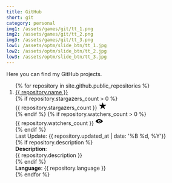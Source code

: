 ```yaml
---
title: GitHub
short: git
category: personal
img1: /assets/games/git/tt_1.png
img2: /assets/games/git/tt_2.png
img3: /assets/games/git/tt_3.png
low1: /assets/optm/slide_btn/tt_1.jpg
low2: /assets/optm/slide_btn/tt_2.jpg
low3: /assets/optm/slide_btn/tt_3.jpg
---
```


Here you can find my GitHub projects.

<ol class="git">
{% for repository in site.github.public_repositories %}
<li>
	<div class="title"><a href="{{ repository.html_url }}" target="_blank">{{ repository.name }}</a></div>
	{% if repository.stargazers_count > 0 %}<div class="stars">{{ repository.stargazers_count }} <svg width="21" height="21"><path d="m0.95962,8.360446l7.288258,0l2.252122,-6.923808l2.252138,6.923808l7.288243,0l-5.896299,4.279101l2.252234,6.923815l-5.896316,-4.279222l-5.896307,4.279222l2.252241,-6.923815l-5.896312,-4.279101l-0.000001,0z"/></svg></div>{% endif %}
	{% if repository.watchers_count > 0 %}<div class="watchs">{{ repository.watchers_count }} <svg width="21" height="21"><path d="m10.499991,4.729855c-5.644101,0 -10.097474,5.769775 -10.097474,5.769775s4.453373,5.770515 10.097474,5.770515c4.316481,0 10.097491,-5.770515 10.097491,-5.770515s-5.781011,-5.769775 -10.097491,-5.769775zm0,9.365232c-1.981342,0 -3.595446,-1.613357 -3.595446,-3.595456s1.614103,-3.59545 3.595446,-3.59545s3.595445,1.614098 3.595445,3.59545s-1.614095,3.595456 -3.595445,3.595456zm0,-5.694228c-1.158591,0 -2.098775,0.939435 -2.098775,2.098772c0,1.159344 0.939433,2.09878 2.098775,2.09878c1.159338,0 2.098773,-0.939436 2.098773,-2.09878c0,-1.158581 -0.939435,-2.098772 -2.098773,-2.098772z"/></svg></div>{% endif %}
	<div class="size" id="{{ repository.size }}"></div>
	<div class="update">Last Update: {{ repository.updated_at | date: '%B %d, %Y'}}</div>
	{% if repository.description %}<div class="description">
	<div><b>Description</b>:</div>
	<div>
		{{ repository.description }}
	</div></div>{% endif %}
	<div class="rep_language"><b>Language</b>: {{ repository.language }} </div>
</li>
{% endfor %}
</ol>

<script>
function formatBytes(a,b){if(0==a)return"0 Bytes";var c=1024,d=b||2,e=["Bytes","KB","MB","GB","TB","PB","EB","ZB","YB"],f=Math.floor(Math.log(a)/Math.log(c));return parseFloat((a/Math.pow(c,f)).toFixed(d))+" "+e[f]}

var kb = document.getElementsByClassName("size");
var i;

for(i=0; i<kb.length; i++){
	var content = document.createTextNode(formatBytes(kb[i].id * 1024));
	kb[i].appendChild(content);
}
</script>